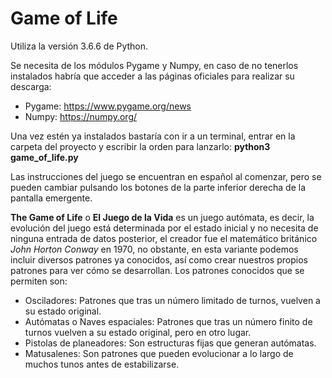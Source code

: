 # Game of Life

Utiliza la versión 3.6.6 de Python.

Se necesita de los módulos Pygame y Numpy, en caso de no tenerlos instalados habría que acceder a las páginas oficiales para realizar su descarga:

- Pygame: https://www.pygame.org/news
- Numpy: https://numpy.org/

Una vez estén ya instalados bastaría con ir a un terminal, entrar en la carpeta del proyecto y escribir la orden para lanzarlo: **python3 game_of_life.py**

Las instrucciones del juego se encuentran en español al comenzar, pero se pueden cambiar pulsando los botones de la parte inferior derecha de la pantalla emergente.

**The Game of Life** o **El Juego de la Vida** es un juego autómata, es decir, la evolución del juego está determinada por el estado inicial y no necesita de ninguna entrada de datos posterior, el creador fue el matemático británico *John Horton Conway* en 1970, no obstante, en esta variante podemos incluir diversos patrones ya conocidos, así como crear nuestros propios patrones para ver cómo se desarrollan.
Los patrones conocidos que se permiten son:

- Osciladores: Patrones que tras un número limitado de turnos, vuelven a su estado original.
- Autómatas o Naves espaciales: Patrones que tras un número finito de turnos vuelven a su estado original, pero en otro lugar.
- Pistolas de planeadores: Son estructuras fijas que generan autómatas.
- Matusalenes: Son patrones que pueden evolucionar a lo largo de muchos tunos antes de estabilizarse.
